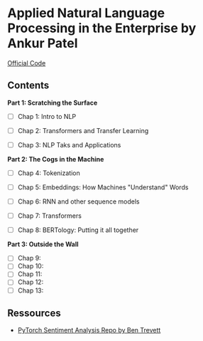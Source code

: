 # Applied Natural Language Processing in the Enterprise by Ankur Patel

[Official Code](https://github.com/nlpbook/nlpbook)


## Contents

**Part 1: Scratching the Surface**
- [ ] Chap 1: Intro to NLP
- [ ] Chap 2: Transformers and Transfer Learning
- [ ] Chap 3: NLP Taks and Applications


**Part 2: The Cogs in the Machine**
- [ ] Chap 4: Tokenization
- [ ] Chap 5: Embeddings: How Machines "Understand" Words
- [ ] Chap 6: RNN and other sequence models
- [ ] Chap 7: Transformers
- [ ] Chap 8: BERTology: Putting it all together


**Part 3: Outside the Wall**

- [ ] Chap 9: 
- [ ] Chap 10: 
- [ ] Chap 11: 
- [ ] Chap 12: 
- [ ] Chap 13: 

## Ressources

- [PyTorch Sentiment Analysis Repo by Ben Trevett](https://github.com/bentrevett/pytorch-sentiment-analysis)

